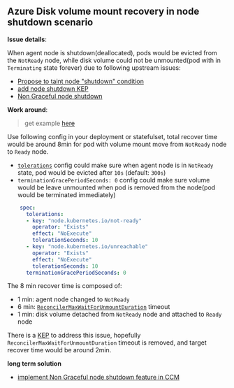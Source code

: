 ## Azure Disk volume mount recovery in node shutdown scenario

**Issue details**:

When agent node is shutdown(deallocated), pods would be evicted from the `NotReady` node, while disk volume could not be unmounted(pod with in `Terminating` state forever) due to following upstream issues:
   - [Propose to taint node "shutdown" condition](https://github.com/kubernetes/kubernetes/issues/58635)
   - [add node shutdown KEP](https://github.com/kubernetes/enhancements/pull/1116)
   - [Non Graceful node shutdown](https://kubernetes.io/docs/concepts/architecture/nodes/#non-graceful-node-shutdown)

**Work around**:
> get example [here](./statefulset-azuredisk.yaml)

Use following config in your deployment or statefulset, total recover time would be around 8min for pod with volume mount move from `NotReady` node to `Ready` node. 
 - [`tolerations`](https://kubernetes.io/docs/concepts/scheduling-eviction/taint-and-toleration/#taint-based-evictions) config could make sure when agent node is in `NotReady` state, pod would be evicted after `10s` (default: `300s`)
 - `terminationGracePeriodSeconds: 0` config could make sure volume would be leave unmounted when pod is removed from the node(pod would be terminated immediately)

```yaml
    spec:
      tolerations:
      - key: "node.kubernetes.io/not-ready"
        operator: "Exists"
        effect: "NoExecute"
        tolerationSeconds: 10
      - key: "node.kubernetes.io/unreachable"
        operator: "Exists"
        effect: "NoExecute"
        tolerationSeconds: 10
      terminationGracePeriodSeconds: 0
```

The 8 min recover time is composed of:
 - 1 min: agent node changed to `NotReady`
 - 6 min: [`ReconcilerMaxWaitForUnmountDuration`](https://github.com/kubernetes/kubernetes/blob/3f579d8971fcce96d6b01b968a46c720f10940b8/pkg/controller/volume/attachdetach/attach_detach_controller.go#L94) timeout
 - 1 min: disk volume detached from `NotReady` node and attached to `Ready` node

There is a [KEP](https://github.com/kubernetes/enhancements/pull/1116) to address this issue, hopefully `ReconcilerMaxWaitForUnmountDuration` timeout is removed, and target recover time would be around 2min.

**long term solution**
 - [implement Non Graceful node shutdown feature in CCM](https://github.com/kubernetes-sigs/cloud-provider-azure/issues/3269)
